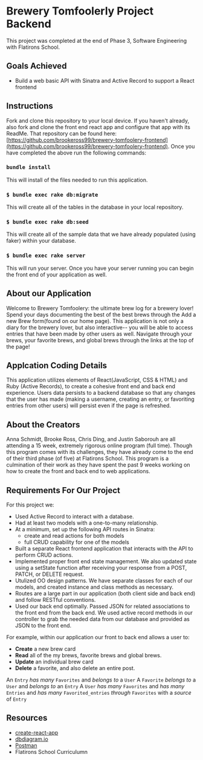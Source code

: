 # Brewery Tomfoolerly Project Backend

This project was completed at the end of Phase 3, Software Engineering with Flatirons School.

## Goals Achieved

- Build a web basic API with Sinatra and Active Record to support a React
  frontend

## Instructions

Fork and clone this repository to your local device. If you haven't already, also fork and clone the front end react app and configure that app with its ReadMe. That repository can be found here: [https://github.com/brookeross99/brewery-tomfoolery-frontend](https://github.com/brookeross99/brewery-tomfoolery-frontend). Once you have completed the above run the following commands:

### `bundle install`

This will install of the files needed to run this application. 

### `$ bundle exec rake db:migrate`

This will create all of the tables in the database in your local repository. 

### `$ bundle exec rake db:seed`

This will create all of the sample data that we have already populated (using faker) within your database. 

### `$ bundle exec rake server`
 
This will run your server. Once you have your server running you can begin the front end of your application as well. 

## About our Application

Welcome to Brewery Tomfoolery: the ultimate brew log for a brewery lover! Spend your days documenting the best of the best brews through the Add a new Brew form(found on our home page). This application is not only a diary for the brewery lover, but also interactive-- you will be able to access entries that have been made by other users as well. Navigate through your brews, your favorite brews, and global brews through the links at the top of the page!

## Applcation Coding Details

This application utilizes elements of React(JavaScript, CSS & HTML) and Ruby (Active Records), to create a cohesive front end and back end experience. Users data persists to a backend database so that any changes that the user has made (making a username, creating an entry, or favoriting entries from other users) will persist even if the page is refreshed.

## About the Creators

Anna Schmidt, Brooke Ross, Chris Ding, and Justin Saborouh are all attending a 15 week, extremely rigorous online program (full time). Though this program comes with its challenges, they have already come to the end of their third phase (of five) at Flatirons School. This program is a culmination of their work as they have spent the past 9 weeks working on how to create the front and back end to web applications.


## Requirements For Our Project

For this project we:

- Used Active Record to interact with a database.
- Had at least two models with a one-to-many relationship.
- At a minimum, set up the following API routes in Sinatra:
  - create and read actions for both models
  - full CRUD capability for one of the models
- Built a separate React frontend application that interacts with the API to
  perform CRUD actions.
- Implemented proper front end state management. We also updated state using a
  setState function after receiving your response from a POST, PATCH, or DELETE 
  request. 
- Utulized OO design patterns. We have separate classes for each of our
  models, and created instance and class methods as necessary. 
- Routes are a large part in our application (both client side and back end) and follow RESTful conventions.
- Used our back end optimally. Passed JSON for related associations to the front 
  end from the back end. We used active record methods in our controller to grab
  the needed data from our database and provided as JSON to the front end. 

For example, within our application our front to back end allows a user to:

- **Create** a new brew card
- **Read** all of the my brews, favorite brews and global brews. 
- **Update** an individual brew card
- **Delete** a favorite, and also delete an entire post. 

An `Entry` _has many_ `Favorites` and _belongs to_ a `User`
A `Favorite` _belongs to_ a `User` and _belongs to_ an `Entry`
A `User` _has many_ `Favorites` and _has many_ `Entries` and _has many_ `Favorited_entries` _through_ `Favorites` with a _source_ of `Entry`



## Resources

- [create-react-app][]
- [dbdiagram.io][]
- [Postman][postman download]
- Flatirons School Curriculumn 

[create-react-app]: https://create-react-app.dev/docs/getting-started
[create repo]: https://docs.github.com/en/get-started/quickstart/create-a-repo
[dbdiagram.io]: https://dbdiagram.io/
[postman download]: https://www.postman.com/downloads/
[network tab]: https://developer.chrome.com/docs/devtools/network/
